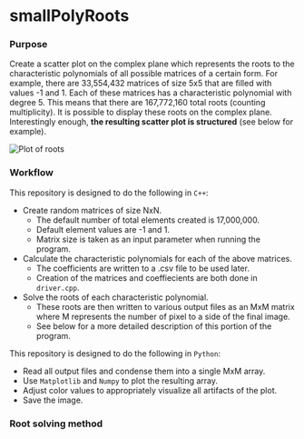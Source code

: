 # smallPolyRoots
### Purpose
Create a scatter plot on the complex plane which represents the roots to the characteristic polynomials of all possible matrices of a certain form.
For example, there are 33,554,432 matrices of size 5x5 that are filled with values -1 and 1. Each of these matrices has a characteristic polynomial with degree 5.
This means that there are 167,772,160 total roots (counting multiplicity). It is possible to display these roots on the complex plane. Interestingly enough,
**the resulting scatter plot is structured** (see below for example). 

![Plot of roots](https://github.com/t-rabe/smallPolyRoots/blob/main/images/plot4.png?raw=true)

### Workflow
This repository is designed to do the following in `C++`:
* Create random matrices of size NxN.
  * The default number of total elements created is 17,000,000.
  * Default element values are -1 and 1.
  * Matrix size is taken as an input parameter when running the program.
* Calculate the characteristic polynomials for each of the above matrices.
  * The coefficients are written to a .csv file to be used later.
  * Creation of the matrices and coeffiecients are both done in `driver.cpp`.
* Solve the roots of each characteristic polynomial.
  * These roots are then written to various output files as an MxM matrix where M represents the number of pixel to a side of the final image.
  * See below for a more detailed description of this portion of the program.

This repository is designed to do the following in `Python`:
* Read all output files and condense them into a single MxM array.
* Use `Matplotlib` and `Numpy` to plot the resulting array.
* Adjust color values to appropriately visualize all artifacts of the plot.
* Save the image.

### Root solving method
